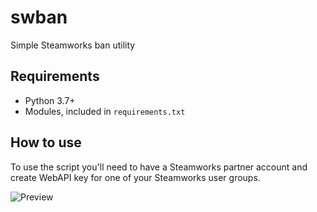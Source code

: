 # swban
Simple Steamworks ban utility

## Requirements

* Python 3.7+
* Modules, included in `requirements.txt`

## How to use

To use the script you'll need to have a Steamworks partner account and create WebAPI key for one of your Steamworks user groups.

![Preview](https://i.imgur.com/cc5H8WJ.png)
